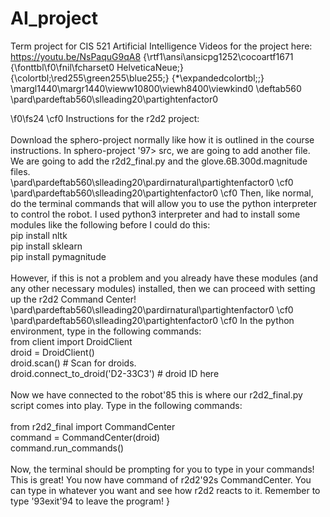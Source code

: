 # AI_project
Term project for CIS 521 Artificial Intelligence
Videos for the project here: https://youtu.be/NsPaquG9qA8
{\rtf1\ansi\ansicpg1252\cocoartf1671
{\fonttbl\f0\fnil\fcharset0 HelveticaNeue;}
{\colortbl;\red255\green255\blue255;}
{\*\expandedcolortbl;;}
\margl1440\margr1440\vieww10800\viewh8400\viewkind0
\deftab560
\pard\pardeftab560\slleading20\partightenfactor0

\f0\fs24 \cf0 Instructions for the r2d2 project: \
\
Download the sphero-project normally like how it is outlined in the course instructions. In sphero-project \'97> src, we are going to add another file. We are going to add the r2d2_final.py and the glove.6B.300d.magnitude files. \
\pard\pardeftab560\slleading20\pardirnatural\partightenfactor0
\cf0 \
\pard\pardeftab560\slleading20\partightenfactor0
\cf0 Then, like normal, do the terminal commands that will allow you to use the python interpreter to control the robot. I used python3 interpreter and had to install some modules like the following before I could do this: \
pip install nltk\
pip install sklearn\
pip install pymagnitude \
\
However, if this is not a problem and you already have these modules (and any other necessary modules) installed, then we can proceed with setting up the r2d2 Command Center! \
\pard\pardeftab560\slleading20\pardirnatural\partightenfactor0
\cf0 \
\pard\pardeftab560\slleading20\partightenfactor0
\cf0 In the python environment, type in the following commands: \
from client import DroidClient\
droid = DroidClient() \
droid.scan() # Scan for droids.\
droid.connect_to_droid('D2-33C3') # droid ID here\
\
Now we have connected to the robot\'85 this is where our r2d2_final.py script comes into play. Type in the following commands: \
\
from r2d2_final import CommandCenter\
command = CommandCenter(droid)\
command.run_commands()\
\
Now, the terminal should be prompting for you to type in your commands! This is great! You now have command of r2d2\'92s CommandCenter. You can type in whatever you want and see how r2d2 reacts to it. Remember to type \'93exit\'94 to leave the program! }
